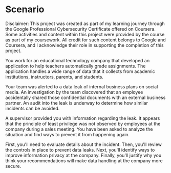 # Scenario

Disclaimer: This project was created as part of my learning journey through the Google Professional Cybersecurity Certificate offered on Coursera. Some activities and content within this project were provided by the course as part of my coursework. All credit for such content belongs to Google and Coursera, and I acknowledge their role in supporting the completion of this project.

You work for an educational technology company that developed an application to help teachers automatically grade assignments. 
The application handles a wide range of data that it collects from academic institutions, instructors, parents, and students.

Your team was alerted to a data leak of internal business plans on social media. 
An investigation by the team discovered that an employee accidentally shared those confidential documents with an external business partner. 
An audit into the leak is underway to determine how similar incidents can be avoided.

A supervisor provided you with information regarding the leak. 
It appears that the principle of least privilege was not observed by employees at the company during a sales meeting. 
You have been asked to analyze the situation and find ways to prevent it from happening again.

First, you'll need to evaluate details about the incident. 
Then, you'll review the controls in place to prevent data leaks. 
Next, you'll identify ways to improve information privacy at the company. 
Finally, you'll justify why you think your recommendations will make data handling at the company more secure.
